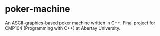# poker-machine
An ASCII-graphics-based poker machine written in C++. Final project for CMP104 (Programming with C++) at Abertay University.

